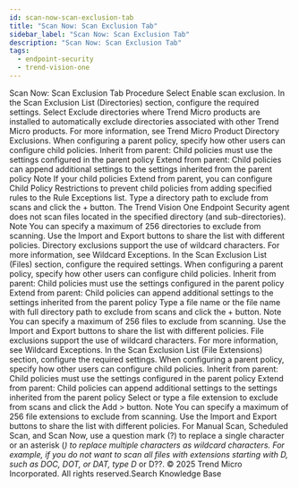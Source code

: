 ```yaml
---
id: scan-now-scan-exclusion-tab
title: "Scan Now: Scan Exclusion Tab"
sidebar_label: "Scan Now: Scan Exclusion Tab"
description: "Scan Now: Scan Exclusion Tab"
tags:
  - endpoint-security
  - trend-vision-one
---
```


 Scan Now: Scan Exclusion Tab Procedure Select Enable scan exclusion. In the Scan Exclusion List (Directories) section, configure the required settings. Select Exclude directories where Trend Micro products are installed to automatically exclude directories associated with other Trend Micro products. For more information, see Trend Micro Product Directory Exclusions. When configuring a parent policy, specify how other users can configure child policies. Inherit from parent: Child policies must use the settings configured in the parent policy Extend from parent: Child policies can append additional settings to the settings inherited from the parent policy Note If your child policies Extend from parent, you can configure Child Policy Restrictions to prevent child policies from adding specified rules to the Rule Exceptions list. Type a directory path to exclude from scans and click the + button. The Trend Vision One Endpoint Security agent does not scan files located in the specified directory (and sub-directories). Note You can specify a maximum of 256 directories to exclude from scanning. Use the Import and Export buttons to share the list with different policies. Directory exclusions support the use of wildcard characters. For more information, see Wildcard Exceptions. In the Scan Exclusion List (Files) section, configure the required settings. When configuring a parent policy, specify how other users can configure child policies. Inherit from parent: Child policies must use the settings configured in the parent policy Extend from parent: Child policies can append additional settings to the settings inherited from the parent policy Type a file name or the file name with full directory path to exclude from scans and click the + button. Note You can specify a maximum of 256 files to exclude from scanning. Use the Import and Export buttons to share the list with different policies. File exclusions support the use of wildcard characters. For more information, see Wildcard Exceptions. In the Scan Exclusion List (File Extensions) section, configure the required settings. When configuring a parent policy, specify how other users can configure child policies. Inherit from parent: Child policies must use the settings configured in the parent policy Extend from parent: Child policies can append additional settings to the settings inherited from the parent policy Select or type a file extension to exclude from scans and click the Add > button. Note You can specify a maximum of 256 file extensions to exclude from scanning. Use the Import and Export buttons to share the list with different policies. For Manual Scan, Scheduled Scan, and Scan Now, use a question mark (?) to replace a single character or an asterisk (*) to replace multiple characters as wildcard characters. For example, if you do not want to scan all files with extensions starting with D, such as DOC, DOT, or DAT, type D* or D??. © 2025 Trend Micro Incorporated. All rights reserved.Search Knowledge Base
